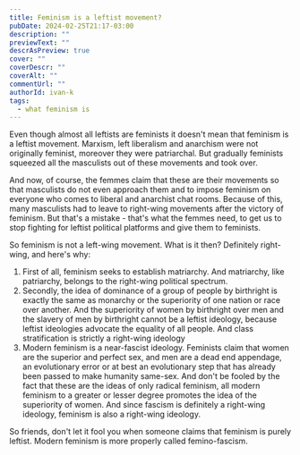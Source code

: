 ```yaml
---
title: Feminism is a leftist movement?
pubDate: 2024-02-25T21:17-03:00
description: ""
previewText: ""
descrAsPreview: true
cover: ""
coverDescr: ""
coverAlt: ""
commentUrl: ""
authorId: ivan-k
tags:
  - what feminism is
---
```

Even though almost all leftists are feminists it doesn't mean that feminism is a leftist movement. Marxism, left liberalism and anarchism were not originally feminist, moreover they were patriarchal. But gradually feminists squeezed all the masculists out of these movements and took over.

And now, of course, the femmes claim that these are their movements so that masculists do not even approach them and to impose feminism on everyone who comes to liberal and anarchist chat rooms. Because of this, many masculists had to leave to right-wing movements after the victory of feminism. But that's a mistake - that's what the femmes need, to get us to stop fighting for leftist political platforms and give them to feminists.

So feminism is not a left-wing movement. What is it then? Definitely right-wing, and here's why:

1. First of all, feminism seeks to establish matriarchy. And matriarchy, like patriarchy, belongs to the right-wing political spectrum.
2. Secondly, the idea of dominance of a group of people by birthright is exactly the same as monarchy or the superiority of one nation or race over another. And the superiority of women by birthright over men and the slavery of men by birthright cannot be a leftist ideology, because leftist ideologies advocate the equality of all people. And class stratification is strictly a right-wing ideology
3. Modern feminism is a near-fascist ideology. Feminists claim that women are the superior and perfect sex, and men are a dead end appendage, an evolutionary error or at best an evolutionary step that has already been passed to make humanity same-sex. And don't be fooled by the fact that these are the ideas of only radical feminism, all modern feminism to a greater or lesser degree promotes the idea of the superiority of women. And since fascism is definitely a right-wing ideology, feminism is also a right-wing ideology.

So friends, don't let it fool you when someone claims that feminism is purely leftist. Modern feminism is more properly called femino-fascism.
